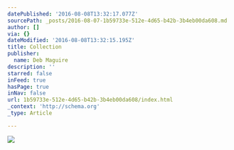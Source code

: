 ```yaml
---
datePublished: '2016-08-08T13:32:17.077Z'
sourcePath: _posts/2016-08-07-1b59733e-512e-4d65-b42b-3b4eb00da608.md
author: []
via: {}
dateModified: '2016-08-08T13:32:15.195Z'
title: Collection
publisher:
  name: Deb Maguire
description: ''
starred: false
inFeed: true
hasPage: true
inNav: false
url: 1b59733e-512e-4d65-b42b-3b4eb00da608/index.html
_context: 'http://schema.org'
_type: Article

---
```

![](https://the-grid-user-content.s3-us-west-2.amazonaws.com/07b28be0-48e1-492e-83a1-f57fd41e3660.jpg)